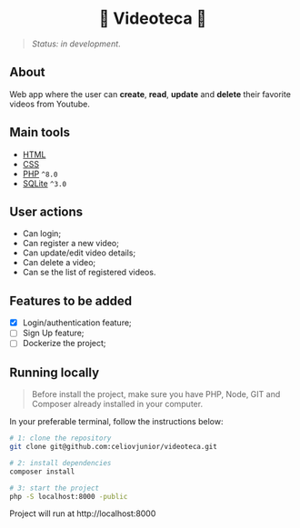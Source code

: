 <h1 align="center">🎥 Videoteca 🎥</h1>

> *Status: in development*.

## About

Web app where the user can **create**, **read**, **update** and **delete** their favorite videos from Youtube.<br>

## Main tools

- [HTML](https://developer.mozilla.org/en-US/docs/Web/HTML)
- [CSS](https://developer.mozilla.org/en-US/docs/Web/CSS)
- [PHP](https://www.php.net/docs.php) ```^8.0```
- [SQLite](https://www.php.net/manual/en/book.sqlite3.php) ```^3.0```

## User actions

- Can login;
- Can register a new video;
- Can update/edit video details;
- Can delete a video;
- Can se the list of registered videos.

## Features to be added

- [x] Login/authentication feature;
- [ ] Sign Up feature;
- [ ] Dockerize the project;

## Running locally

> Before install the project, make sure you have PHP, Node, GIT and Composer already installed in your computer.

In your preferable terminal, follow the instructions below:

```bash
# 1: clone the repository
git clone git@github.com:celiovjunior/videoteca.git

# 2: install dependencies
composer install

# 3: start the project
php -S localhost:8000 -public
```

Project will run at http://localhost:8000
